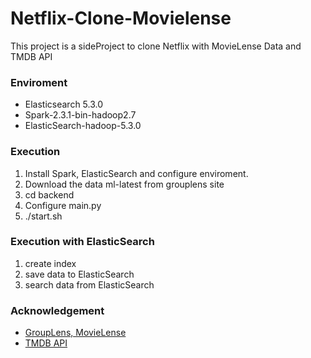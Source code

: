 # Netflix-Clone-Movielense

This project is a sideProject to clone Netflix with MovieLense Data and TMDB API

### Enviroment
* Elasticsearch 5.3.0  
* Spark-2.3.1-bin-hadoop2.7  
* ElasticSearch-hadoop-5.3.0  

### Execution
1. Install Spark, ElasticSearch and configure enviroment.
2. Download the data ml-latest from grouplens site
3. cd backend
4. Configure main.py
5. ./start.sh

### Execution with ElasticSearch
1. create index
2. save data to ElasticSearch
3. search data from ElasticSearch

### Acknowledgement
* [GroupLens, MovieLense](https://grouplens.org/datasets/movielens/)  
* [TMDB API](https://www.themoviedb.org/documentation/api?language=en-US)
